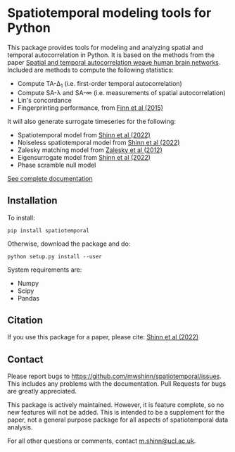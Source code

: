 # Spatiotemporal modeling tools for Python

This package provides tools for modeling and analyzing spatial and temporal
autocorrelation in Python.  It is based on the methods from the paper [Spatial
and temporal autocorrelation weave human brain
networks](https://www.biorxiv.org/content/10.1101/2021.06.01.446561v1).
Included are methods to compute the following statistics:

- Compute TA-Δ<sub>1</sub> (i.e. first-order temporal autocorrelation)
- Compute SA-λ and SA-∞ (i.e. measurements of spatial autocorrelation)
- Lin's concordance
- Fingerprinting performance, from [Finn et al (2015)](https://www.nature.com/articles/nn.4135)

It will also generate surrogate timeseries for the following:

- Spatiotemporal model from [Shinn et al (2022)](https://www.biorxiv.org/content/10.1101/2021.06.01.446561v1)
- Noiseless spatiotemporal model from [Shinn et al (2022)](https://www.biorxiv.org/content/10.1101/2021.06.01.446561v1)
- Zalesky matching model from [Zalesky et al (2012)](https://www.sciencedirect.com/science/article/abs/pii/S1053811912001784)
- Eigensurrogate model from [Shinn et al (2022)](https://www.biorxiv.org/content/10.1101/2021.06.01.446561v1)
- Phase scramble null model

[See complete documentation](https://spatiotemporal.readthedocs.io)

## Installation

To install:

    pip install spatiotemporal

Otherwise, download the package and do:

    python setup.py install --user

System requirements are:

- Numpy
- Scipy
- Pandas

## Citation

If you use this package for a paper, please cite: [Shinn et al (2022)](https://www.biorxiv.org/content/10.1101/2021.06.01.446561v1)

## Contact

Please report bugs to <https://github.com/mwshinn/spatiotemporal/issues>.  This
includes any problems with the documentation.  Pull Requests for bugs are
greatly appreciated.

This package is actively maintained.  However, it is feature complete, so no new
features will not be added.  This is intended to be a supplement for the paper,
not a general purpose package for all aspects of spatiotemporal data analysis.

For all other questions or comments, contact m.shinn@ucl.ac.uk.
